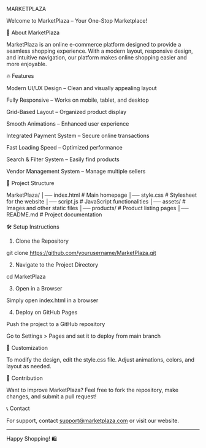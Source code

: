 MARKETPLAZA

Welcome to MarketPlaza – Your One-Stop Marketplace!

🚀 About MarketPlaza

MarketPlaza is an online e-commerce platform designed to provide a seamless shopping experience. With a modern layout, responsive design, and intuitive navigation, our platform makes online shopping easier and more enjoyable.

🔥 Features

Modern UI/UX Design – Clean and visually appealing layout

Fully Responsive – Works on mobile, tablet, and desktop

Grid-Based Layout – Organized product display

Smooth Animations – Enhanced user experience

Integrated Payment System – Secure online transactions

Fast Loading Speed – Optimized performance

Search & Filter System – Easily find products

Vendor Management System – Manage multiple sellers


📂 Project Structure

MarketPlaza/
│── index.html        # Main homepage
│── style.css         # Stylesheet for the website
│── script.js         # JavaScript functionalities
│── assets/           # Images and other static files
│── products/         # Product listing pages
│── README.md         # Project documentation

🛠️ Setup Instructions

1. Clone the Repository



git clone https://github.com/yourusername/MarketPlaza.git

2. Navigate to the Project Directory



cd MarketPlaza

3. Open in a Browser



Simply open index.html in a browser


4. Deploy on GitHub Pages



Push the project to a GitHub repository

Go to Settings > Pages and set it to deploy from main branch


🎨 Customization

To modify the design, edit the style.css file. Adjust animations, colors, and layout as needed.

📢 Contribution

Want to improve MarketPlaza? Feel free to fork the repository, make changes, and submit a pull request!

📞 Contact

For support, contact support@marketplaza.com or visit our website.


---

Happy Shopping! 🛍️

